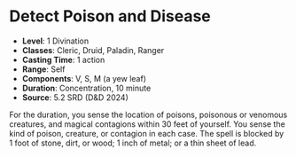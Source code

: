 # Detect Poison and Disease

- **Level**: 1 Divination
- **Classes**: Cleric, Druid, Paladin, Ranger
- **Casting Time**: 1 action
- **Range**: Self
- **Components**: V, S, M (a yew leaf)
- **Duration**: Concentration, 10 minute
- **Source**: 5.2 SRD (D&D 2024)

For the duration, you sense the location of poisons, poisonous or venomous creatures, and magical contagions within 30 feet of yourself. You sense the kind of poison, creature, or contagion in each case. The spell is blocked by 1 foot of stone, dirt, or wood; 1 inch of metal; or a thin sheet of lead.

